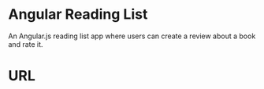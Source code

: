 Angular Reading List
==============

An Angular.js reading list app where users can create a review about a book and rate it.

URL
==============
